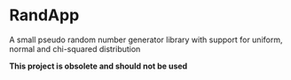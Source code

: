 # RandApp
A small pseudo random number generator library with support for uniform, normal and chi-squared distribution

**This project is obsolete and should not be used**
